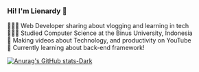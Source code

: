 ### Hi! I'm Lienardy 👋

👩🏻‍💻 Web Developer sharing about vlogging and learning in tech  <br />
👩🏻‍🎓 Studied Computer Science at the Binus University, Indonesia <br />
🎨 Making videos about Technology, and productivity on YouTube <br />
💭 Currently learning about back-end framework! <br />

<!--- Github stats by anuraghazra -->
[![Anurag's GitHub stats-Dark](https://github-readme-stats.vercel.app/api?username=lienardyx&show_icons=true&theme=dark#gh-dark-mode-only)](https://github.com/anuraghazra/github-readme-stats#gh-dark-mode-only)
